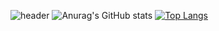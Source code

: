 ![header](https://capsule-render.vercel.app/api?type=wave&color=auto&height=200&section=header&text=yeon%20-jae&fontSize=50)
![Anurag's GitHub stats](https://github-readme-stats.vercel.app/api?username=yeon-jae&show_icons=true&theme=radical)
[![Top Langs](https://github-readme-stats.vercel.app/api/top-langs/?username=yeon-jae&layout=compact)](https://github.com/yeon-jae/github-readme-stats)

